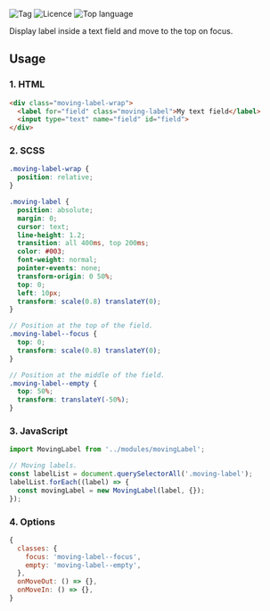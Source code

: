 
![Tag](https://img.shields.io/github/v/tag/cyril-lamotte/jquery.toggle-panel)
![Licence](https://img.shields.io/github/license/cyril-lamotte/jquery.toggle-panel)
![Top language](https://img.shields.io/github/languages/top/cyril-lamotte/jquery.toggle-panel)

Display label inside a text field and move to the top on focus.

## Usage

### 1. HTML

```html
<div class="moving-label-wrap">
  <label for="field" class="moving-label">My text field</label>
  <input type="text" name="field" id="field">
</div>

```


### 2. SCSS

```scss
.moving-label-wrap {
  position: relative;
}

.moving-label {
  position: absolute;
  margin: 0;
  cursor: text;
  line-height: 1.2;
  transition: all 400ms, top 200ms;
  color: #003;
  font-weight: normal;
  pointer-events: none;
  transform-origin: 0 50%;
  top: 0;
  left: 10px;
  transform: scale(0.8) translateY(0);
}

// Position at the top of the field.
.moving-label--focus {
  top: 0;
  transform: scale(0.8) translateY(0);
}

// Position at the middle of the field.
.moving-label--empty {
  top: 50%;
  transform: translateY(-50%);
}

```


### 3. JavaScript

```js
import MovingLabel from '../modules/movingLabel';

// Moving labels.
const labelList = document.querySelectorAll('.moving-label');
labelList.forEach((label) => {
  const movingLabel = new MovingLabel(label, {});
});

```

### 4. Options

```js
{
  classes: {
    focus: 'moving-label--focus',
    empty: 'moving-label--empty',
  },
  onMoveOut: () => {},
  onMoveIn: () => {},
}

```
